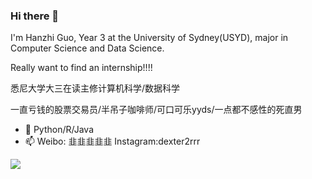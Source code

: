 ### Hi there 👋

I'm Hanzhi Guo, Year 3 at the University of Sydney(USYD), major in Computer Science and Data Science. 

Really want to find an internship!!!!

悉尼大学大三在读主修计算机科学/数据科学 

一直亏钱的股票交易员/半吊子咖啡师/可口可乐yyds/一点都不感性的死直男

- 🌱 Python/R/Java
- 📫 Weibo: 韭韭韭韭韭 Instagram:dexter2rrr

![](https://github-readme-stats.vercel.app/api?username=Gary0232)
